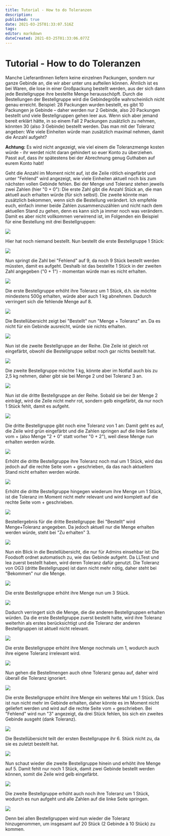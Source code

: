 ```yaml
---
title: Tutorial - How to do Toleranzen
description: 
published: true
date: 2021-03-25T01:33:07.516Z
tags: 
editor: markdown
dateCreated: 2021-03-25T01:33:06.077Z
---
```


# Tutorial - How to do Toleranzen
Manche LieferantInnen liefern keine einzelnen Packungen, sondern nur ganze Gebinde an, die wir aber unter uns aufteilen können. Ähnlich ist es bei Waren, die lose in einer Großpackung bestellt werden, aus der sich dann jede Bestellgruppe ihre bestellte Menge herausschöpft. Durch die Bestellungen der Bestellgruppe wird die Gebindegröße wahrscheinlich nicht genau erreicht. Beispiel: 28 Packungen wurden bestellt, es gibt 10 Packungen je Gebinde – daher werden nur 2 Gebinde, also 20 Packungen bestellt und viele Bestellgruppen gehen leer aus. Wenn sich aber jemand bereit erklärt hätte, in so einem Fall 2 Packungen zusätzlich zu nehmen, könnten 30 (also 3 Gebinde) bestellt werden. Das man mit der Toleranz angeben: Wie viele Einheiten würde man zusätzlich maximal nehmen, damit die Anzahl aufgeht?

**Achtung:** Es wird nicht angezeigt, wie viel einem die Toleranzmenge kosten würde - ihr werdet nicht daran gehindert so euer Konto zu überziehen. Passt auf, dass ihr spätestens bei der Abrechnung genug Guthaben auf eurem Konto habt!

Geht die Anzahl im Moment nicht auf, ist die Zeile rötlich eingefärbt und unter "Fehlend" wird angezeigt, wie viele Einheiten aktuell noch bis zum nächsten vollen Gebinde fehlen. Bei der Menge und Toleranz stehen jeweils zwei Zahlen (hier "0 + 0"): Die erste Zahl gibt die Anzahl Stück an, die man aktuell auch erhalten würde (für sich selbst). Die zweite könnte man zusätzlich bekommen, wenn sich die Bestellung verändert. Ich empfehle euch, einfach immer beide Zahlen zusammenzuzählen und nicht nach dem aktuellen Stand zu gehen, denn es kann sich ja immer noch was verändern. Damit es aber nicht vollkommen verwirrend ist, im Folgenden ein Beispiel für eine Bestellung mit drei Bestellgruppen:

![](/tutorials/images/uvrmx7c.jpg)

Hier hat noch niemand bestellt. Nun bestellt die erste Bestellgruppe 1 Stück:

![](/tutorials/images/9yahykx.jpg)

Nun springt die Zahl bei "Fehlend" auf 9, da noch 9 Stück bestellt werden müssten, damit es aufgeht. Deshalb ist das bestellte 1 Stück in der zweiten Zahl angegeben ("0 + 1") - momentan würde man es nicht erhalten.

![](/tutorials/images/eeggroe.jpg)

Die erste Bestellgruppe erhöht ihre Toleranz um 1 Stück, d.h. sie möchte mindestens 500g erhalten, würde aber auch 1 kg abnehmen. Dadurch verringert sich die fehlende Menge auf 8.

![](/tutorials/images/ariqequ.jpg)

Die Bestellübersicht zeigt bei "Bestellt" nun "Menge + Toleranz" an. Da es nicht für ein Gebinde ausreicht, würde sie nichts erhalten.

![](/tutorials/images/gfmew7q.jpg)

Nun ist die zweite Bestellgruppe an der Reihe. Die Zeile ist gleich rot eingefärbt, obwohl die Bestellgruppe selbst noch gar nichts bestellt hat.

![](/tutorials/images/7imktlt.jpg)

Die zweite Bestellgruppe möchte 1 kg, könnte aber im Notfall auch bis zu 2,5 kg nehmen, daher gibt sie bei Menge 2 und bei Toleranz 3 an.

![](/tutorials/images/ucq6bi5.jpg)

Nun ist die dritte Bestellgruppe an der Reihe. Sobald sie bei der Menge 2 einträgt, wird die Zeile nicht mehr rot, sondern gelb eingefärbt, da nur noch 1 Stück fehlt, damit es aufgeht.

![](/tutorials/images/eezwjmh.jpg)

Die dritte Bestellgruppe gibt noch eine Toleranz von 1 an: Damit geht es auf, die Zeile wird grün eingefärbt und die Zahlen springen auf die linke Seite vom + (also Menge "2 + 0" statt vorher "0 + 2"), weil diese Menge nun erhalten werden würde.

![](/tutorials/images/hfrtws7.jpg)

Erhöht die dritte Bestellgruppe ihre Toleranz noch mal um 1 Stück, wird das jedoch auf die rechte Seite vom + geschrieben, da das nach aktuellem Stand nicht erhalten werden würde.

![](/tutorials/images/zztcv89.jpg)

Erhöht die dritte Bestellgruppe hingegen wiederum ihre Menge um 1 Stück, ist die Toleranz im Moment nicht mehr relevant und wird komplett auf die rechte Seite vom + geschrieben.

![](/tutorials/images/ehqd0qk.jpg)

Bestellergebnis für die dritte Bestellgruppe: Bei "Bestellt" wird Menge+Toleranz angegeben. Da jedoch aktuell nur die Menge erhalten werden würde, steht bei "Zu erhalten" 3.

![](/tutorials/images/pdo5gpc.jpg)

Nun ein Blick in die Bestellübersicht, die nur für Admins einsehbar ist: Die Foodsoft ordnet automatisch zu, wie das Gebinde aufgeht. Da LLTest und lea zuerst bestellt haben, wird deren Toleranz dafür genutzt. Die Toleranz von OG3 (dritte Bestellgruppe) ist dann nicht mehr nötig, daher steht bei "Bekommen" nur die Menge.

![](/tutorials/images/hdf39va.jpg)

Die erste Bestellgruppe erhöht ihre Menge nun um 3 Stück.

![](/tutorials/images/clncdim.jpg)

Dadurch verringert sich die Menge, die die anderen Bestellgruppen erhalten würden. Da die erste Bestellgruppe zuerst bestellt hatte, wird ihre Toleranz weiterhin als erstes berücksichtigt und die Toleranz der anderen Bestellgruppen ist aktuell nicht relevant.

![](/tutorials/images/aodvsoy.jpg)

Die erste Bestellgruppe erhöht ihre Menge nochmals um 1, wodurch auch ihre eigene Toleranz irrelevant wird.

![](/tutorials/images/flecj1c.jpg)

Nun gehen die Bestellmengen auch ohne Toleranz genau auf, daher wird überall die Toleranz ignoriert.

![](/tutorials/images/xxtosxu.jpg)

Die erste Bestellgruppe erhöht ihre Menge ein weiteres Mal um 1 Stück. Das ist nun nicht mehr im Gebinde erhalten, daher könnte es im Moment nicht geliefert werden und wird auf die rechte Seite vom + geschrieben. Bei "Fehlend" wird nun "3" angezeigt, da drei Stück fehlen, bis sich ein zweites Gebinde ausgeht (dank Toleranz).

![](/tutorials/images/bzzlnqc.jpg)

Die Bestellübersicht teilt der ersten Bestellgruppe ihr 6. Stück nicht zu, da sie es zuletzt bestellt hat.

![](/tutorials/images/gx0okgo.jpg)

Nun schaut wieder die zweite Bestellgruppe hinein und erhöht ihre Menge auf 5. Damit fehlt nur noch 1 Stück, damit zwei Gebinde bestellt werden können, somit die Zeile wird gelb eingefärbt.

![](/tutorials/images/wxkj6uo.jpg)

Die zweite Bestellgruppe erhöht auch noch ihre Toleranz um 1 Stück, wodurch es nun aufgeht und alle Zahlen auf die linke Seite springen.

![](/tutorials/images/j3ioosa.jpg)

Denn bei allen Bestellgruppen wird nun wieder die Toleranz hinzugenommen, um insgesamt auf 20 Stück (2 Gebinde à 10 Stück) zu kommen.
